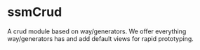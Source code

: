 ssmCrud
=======

A crud module based on way/generators. We offer everything way/generators has and add default views for rapid prototyping.
